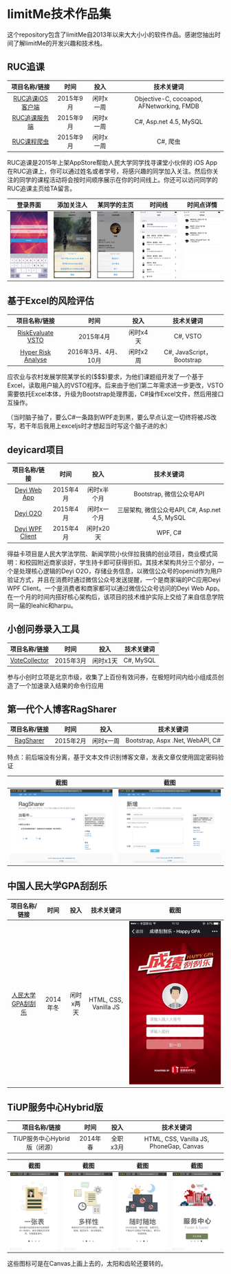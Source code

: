 # limitMe技术作品集

这个repository包含了limitMe自2013年以来大大小小的软件作品。感谢您抽出时间了解limitMe的开发兴趣和技术栈。


## RUC追课

|项目名称/链接|时间|投入|技术关键词|
|:-:|:-:|:-:|:-:|
|[RUC追课iOS客户端](https://github.com/limitMe/ruc-class-follower-ios)|2015年9月|闲时x一周|Objective-C, cocoapod, AFNetworking, FMDB|
|[RUC追课服务端](https://github.com/limitMe/ruc-class-follower-service)|2015年9月|闲时x一周|C#, Asp.net 4.5, MySQL|
|[RUC课程爬虫](https://github.com/limitMe/ruc-class-catcher)|2015年9月|闲时x一周|C#, 爬虫|

RUC追课是2015年上架AppStore帮助人民大学同学找寻课堂小伙伴的 iOS App
在RUC追课上，你可以通过姓名或者学号，将感兴趣的同学加入关注。然后你关注的同学的课程活动将会按时间顺序展示在你的时间线上。你还可以访问同学的RUC追课主页给TA留言。

|登录界面|添加关注人|某同学的主页|时间线|时间点详情|
|:-:|:-:|:-:|:-:|:-:|
|![登录界面](https://github.com/limitMe/ruc-class-follower-ios/blob/master/screenshots/P1.jpg)|![添加关注人](https://github.com/limitMe/ruc-class-follower-ios/blob/master/screenshots/P4.jpg)|![某同学的主页](https://github.com/limitMe/ruc-class-follower-ios/blob/master/screenshots/P2.jpg)|![时间线](https://github.com/limitMe/ruc-class-follower-ios/blob/master/screenshots/P5.jpg)|![时间点详情](https://github.com/limitMe/ruc-class-follower-ios/blob/master/screenshots/P3.jpg)|


## 基于Excel的风险评估

|项目名称/链接|时间|投入|技术关键词|
|:-:|:-:|:-:|:-:|
|[RiskEvaluate VSTO](https://bitbucket.org/limMe/net-riskevaluate-vsto)|2015年4月|闲时x4天|C#, VSTO|
|[Hyper Risk Analyse](https://bitbucket.org/limMe/net-hyper-risk-analyse)|2016年3月、4月、10月|闲时x2周|C#, JavaScript，Bootstrap|

应农业与农村发展学院某学长的($$$)要求，为他们课题组开发了一个基于Excel，读取用户输入的VSTO程序。后来由于他们第二年需求进一步更改，VSTO需要依托Excel本体，升级为Bootstrap处理界面，C#操作Excel文件，然后用接口互操作。

（当时脑子抽了，要么C#一条路到WPF走到黑，要么早点认定一切终将被JS改写，若干年后我用上exceljs时才想起当时写这个脑子进的水）


## deyicard项目

|项目名称/链接|时间|投入|技术关键词|
|:-:|:-:|:-:|:-:|
|[Deyi Web App](https://bitbucket.org/limMe/web-deyi-web-app)|2015年4月|闲时x半个月|Bootstrap, 微信公众号API|
|[Deyi O2O](https://bitbucket.org/limMe/net-deyio2o)|2015年4月|闲时x一个月|三层架构, 微信公众号API, C#, Asp.net 4,5, MySQL|
|[Deyi WPF Client](https://bitbucket.org/limMe/net-deyiwpfclient)|2015年4月|闲时x20天|WPF, C#|

得益卡项目是人民大学法学院、新闻学院小伙伴拉我搞的创业项目，商业模式简明：和校园附近商家谈好，学生持卡即可获得折扣。其技术架构共分三个部分，一个是处理核心逻辑的Deyi O2O，存储业务信息，以微信公众号的openid作为用户验证方式，并且在消费时通过微信公众号发送提醒，一个是商家端的PC应用Deyi WPF Client。一个是消费者和商家都可以通过微信公众号访问的Deyi Web App。在一个月的时间内搭好核心架构后，该项目的技术维护实际上交给了来自信息学院同一届的leahic和harpu。


## 小创问券录入工具

|项目名称/链接|时间|投入|技术关键词|
|:-:|:-:|:-:|:-:|
|[VoteCollector](https://bitbucket.org/limMe/net-votecollector)|2015年3月|闲时x1天|C#,  MySQL|

参与小创时立项是北京市级，收集了上百份有效问券，在极短时间内给小组成员创造了一个加速录入结果的命令行应用


## 第一代个人博客RagSharer

|项目名称/链接|时间|投入|技术关键词|
|:-:|:-:|:-:|:-:|
|[RagSharer](https://github.com/limitMe/rag-sharer)|2015年2月|闲时x一周|Bootstrap, Aspx .Net, WebAPI, C#|

特点：前后端没有分离，基于文本文件识别博客文章，发表文章仅使用固定密码验证

|截图|截图|
|:-:|:-:|
|![首页](https://github.com/limitMe/portfolio/blob/master/screenshots/rag-sharer/1.png)|![添加文章](https://github.com/limitMe/portfolio/blob/master/screenshots/rag-sharer/2.png)|


## 中国人民大学GPA刮刮乐

|项目名称/链接|时间|投入|技术关键词|截图|
|:-:|:-:|:-:|:-:|:-:|
|[人民大学GPA刮刮乐](https://bitbucket.org/limMe/web-gpa-scratcher/src/master/)|2014年冬|闲时x两天|HTML, CSS, Vanilla JS|![截图](https://github.com/limitMe/portfolio/blob/master/screenshots/GPA-Scratcher/1.jpg)|


## TiUP服务中心Hybrid版

|项目名称/链接|时间|投入|技术关键词|
|:-:|:-:|:-:|:-:|
|TiUP服务中心Hybrid版（闭源）|2014年春|全职x3月|HTML, CSS, Vanilla JS, PhoneGap, Canvas|

|截图|截图|截图|截图|
|:-:|:-:|:-:|:-:|
|![欢迎页1](https://github.com/limitMe/portfolio/blob/master/screenshots/service-center-hybrid/1.png)|![欢迎页2](https://github.com/limitMe/portfolio/blob/master/screenshots/service-center-hybrid/2.png)|![欢迎页3](https://github.com/limitMe/portfolio/blob/master/screenshots/service-center-hybrid/3.png)|![欢迎页4](https://github.com/limitMe/portfolio/blob/master/screenshots/service-center-hybrid/4.png)|

这些图标可是在Canvas上画上去的，太阳和齿轮还要转的。